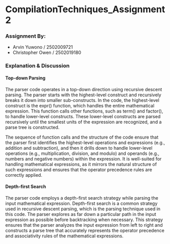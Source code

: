 # CompilationTechniques_Assignment2

### Assignment By:
- Arvin Yuwono / 2502009721
- Christopher Owen / 2502019180

### Explanation & Discussion
#### Top-down Parsing

The parser code operates in a top-down direction using recursive descent parsing. The parser starts with the highest-level construct and recursively breaks it down into smaller sub-constructs. In the code, the highest-level construct is the expr() function, which handles the entire mathematical expression. This function calls other functions, such as term() and factor(), to handle lower-level constructs. These lower-level constructs are parsed recursively until the smallest units of the expression are recognized, and a parse tree is constructed.

The sequence of function calls and the structure of the code ensure that the parser first identifies the highest-level operations and expressions (e.g., addition and subtraction), and then it drills down to handle lower-level operations (e.g., multiplication, division, and modulo) and operands (e.g., numbers and negative numbers) within the expression. It is well-suited for handling mathematical expressions, as it mirrors the natural structure of such expressions and ensures that the operator precedence rules are correctly applied.

#### Depth-first Search

The parser code employs a depth-first search strategy while parsing the input mathematical expression. Depth-first search is a common strategy used in recursive descent parsing, which is the parsing technique used in this code. The parser explores as far down a particular path in the input expression as possible before backtracking when necessary. This strategy ensures that the parser analyzes the input expression from left to right and constructs a parse tree that accurately represents the operator precedence and associativity rules of the mathematical expressions.
